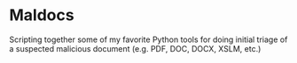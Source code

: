 # Maldocs
Scripting together some of my favorite Python tools for doing initial triage of a suspected malicious document (e.g. PDF, DOC, DOCX, XSLM, etc.)
